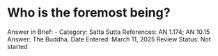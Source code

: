 # Who is the foremost being?

Answer in Brief: -
 Category: Satta
Sutta References: AN 1.174; AN 10.15
Answer: The Buddha.
Date Entered: March 11, 2025
Review Status: Not started
